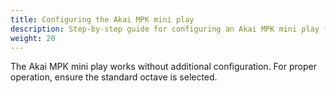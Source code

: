 ```yaml
---
title: Configuring the Akai MPK mini play
description: Step-by-step guide for configuring an Akai MPK mini play for use in MobiFlight.
weight: 20
---
```


The Akai MPK mini play works without additional configuration. For proper operation, ensure the standard octave is selected.
